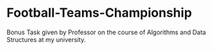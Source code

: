 # Football-Teams-Championship
Bonus Task given by Professor on the course of Algorithms and Data Structures at my university.
